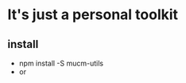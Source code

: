 # It's just a personal toolkit
## install 
* npm install -S mucm-utils
* or <pre> <script src="/path/mycm-utils"><pre>